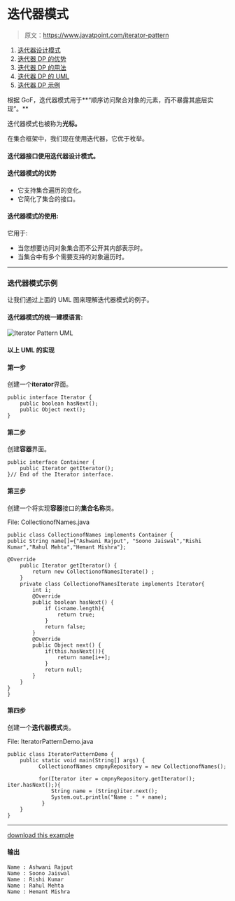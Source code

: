 # 迭代器模式

> 原文：<https://www.javatpoint.com/iterator-pattern>

1.  [迭代器设计模式](#)
2.  [迭代器 DP 的优势](#adv)
3.  [迭代器 DP 的用法](#usage)
4.  [迭代器 DP 的 UML](#uml)
5.  [迭代器 DP 示例](#ex)

根据 GoF，迭代器模式用于**“顺序访问聚合对象的元素，而不暴露其底层实现”。**

迭代器模式也被称为**光标。**

在集合框架中，我们现在使用迭代器，它优于枚举。

#### 迭代器接口使用迭代器设计模式。

#### 迭代器模式的优势

*   它支持集合遍历的变化。
*   它简化了集合的接口。

#### 迭代器模式的使用:

它用于:

*   当您想要访问对象集合而不公开其内部表示时。
*   当集合中有多个需要支持的对象遍历时。

* * *

### 迭代器模式示例

让我们通过上面的 UML 图来理解迭代器模式的例子。

#### 迭代器模式的统一建模语言:

![Iterator Pattern UML](../img/5010c1d2f1f47d82c2c69ad0efcb4223.png)

#### 以上 UML 的实现

#### 第一步

创建一个**iterator**界面。

```
public interface Iterator {
	public boolean hasNext();
	public Object next();
}

```

#### 第二步

创建**容器**界面。

```
public interface Container {
	public Iterator getIterator();
}// End of the Iterator interface.

```

#### 第三步

创建一个将实现**容器**接口的**集合名称**类。

File: CollectionofNames.java

```
public class CollectionofNames implements Container {
public String name[]={"Ashwani Rajput", "Soono Jaiswal","Rishi Kumar","Rahul Mehta","Hemant Mishra"}; 

@Override
	public Iterator getIterator() {
		return new CollectionofNamesIterate() ;
	}
	private class CollectionofNamesIterate implements Iterator{
		int i;
		@Override
		public boolean hasNext() {
			if (i<name.length){
				return true;
			}
			return false;
		}
		@Override
		public Object next() {
			if(this.hasNext()){
	            return name[i++];
			}
		    return null;	
		}
	}
}
}

```

#### 第四步

创建一个**迭代器模式**类。

File: IteratorPatternDemo.java

```
public class IteratorPatternDemo {
	public static void main(String[] args) {
	      CollectionofNames cmpnyRepository = new CollectionofNames();

	      for(Iterator iter = cmpnyRepository.getIterator(); iter.hasNext();){
	          String name = (String)iter.next();
	          System.out.println("Name : " + name);
	       } 	
	}
}

```

* * *

[download this example](designpattern/designpatternexample/iteratorpattern.zip)

#### 输出

```
Name : Ashwani Rajput
Name : Soono Jaiswal
Name : Rishi Kumar
Name : Rahul Mehta
Name : Hemant Mishra

```